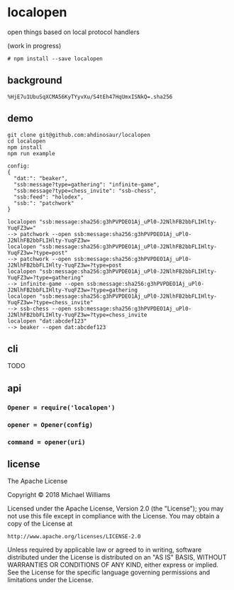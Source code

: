 # localopen

open things based on local protocol handlers

(work in progress)

```shell
# npm install --save localopen
```

## background

`%HjE7u1UbuSqXCMA56KyTYyvXu/S4tEh47HqUmxISNkQ=.sha256`

## demo

```shell
git clone git@github.com:ahdinosaur/localopen
cd localopen
npm install
npm run example
```

```
config:
{
  "dat:": "beaker",
  "ssb:message?type=gathering": "infinite-game",
  "ssb:message?type=chess_invite": "ssb-chess",
  "ssb:feed": "holodex",
  "ssb:": "patchwork"
}

localopen "ssb:message:sha256:g3hPVPDEO1Aj_uPl0-J2NlhFB2bbFLIHlty-YuqFZ3w="
--> patchwork --open ssb:message:sha256:g3hPVPDEO1Aj_uPl0-J2NlhFB2bbFLIHlty-YuqFZ3w=
localopen "ssb:message:sha256:g3hPVPDEO1Aj_uPl0-J2NlhFB2bbFLIHlty-YuqFZ3w=?type=post"
--> patchwork --open ssb:message:sha256:g3hPVPDEO1Aj_uPl0-J2NlhFB2bbFLIHlty-YuqFZ3w=?type=post
localopen "ssb:message:sha256:g3hPVPDEO1Aj_uPl0-J2NlhFB2bbFLIHlty-YuqFZ3w=?type=gathering"
--> infinite-game --open ssb:message:sha256:g3hPVPDEO1Aj_uPl0-J2NlhFB2bbFLIHlty-YuqFZ3w=?type=gathering
localopen "ssb:message:sha256:g3hPVPDEO1Aj_uPl0-J2NlhFB2bbFLIHlty-YuqFZ3w=?type=chess_invite"
--> ssb-chess --open ssb:message:sha256:g3hPVPDEO1Aj_uPl0-J2NlhFB2bbFLIHlty-YuqFZ3w=?type=chess_invite
localopen "dat:abcdef123"
--> beaker --open dat:abcdef123
```

## cli

TODO

## api

### `Opener = require('localopen')`

### `opener = Opener(config)`

### `command = opener(uri)`

## license

The Apache License

Copyright &copy; 2018 Michael Williams

Licensed under the Apache License, Version 2.0 (the "License");
you may not use this file except in compliance with the License.
You may obtain a copy of the License at

    http://www.apache.org/licenses/LICENSE-2.0

Unless required by applicable law or agreed to in writing, software
distributed under the License is distributed on an "AS IS" BASIS,
WITHOUT WARRANTIES OR CONDITIONS OF ANY KIND, either express or implied.
See the License for the specific language governing permissions and
limitations under the License.
